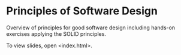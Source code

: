 # Principles of Software Design

Overview of principles for good software design including hands-on exercises applying the SOLID principles.

To view slides, open <index.html>.
